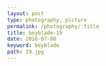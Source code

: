 ```yaml
---
layout: post
type: photography, picture
permalink: /photography/:title
title: beyblade-19
date: 2016-07-08
keyword: beyblade
path: 19.jpg
---
```




